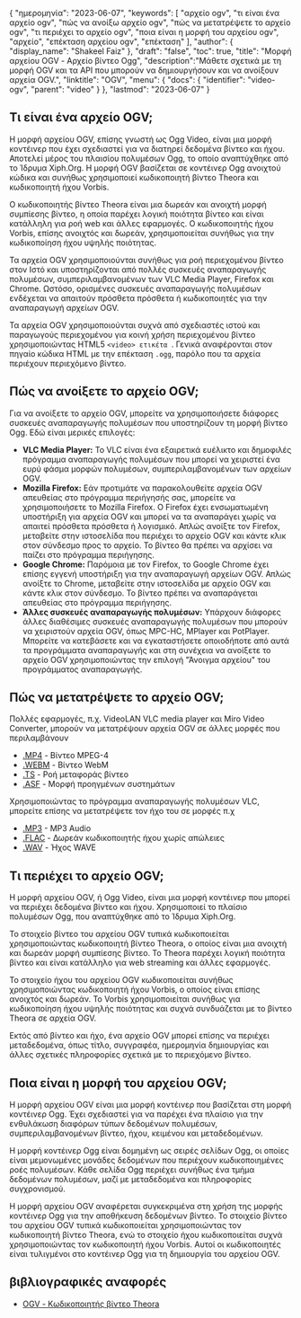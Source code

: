 {
"ημερομηνία": "2023-06-07",
  "keywords": [
"αρχείο ogv",
"τι είναι ένα αρχείο ogv",
"πώς να ανοίξω αρχείο ogv",
"πώς να μετατρέψετε το αρχείο ogv",
"τι περιέχει το αρχείο ogv",
"ποια είναι η μορφή του αρχείου ogv",
"αρχείο",
"επέκταση αρχείου ogv",
"επέκταση"
],
  "author": {
"display_name": "Shakeel Faiz"
},
"draft": "false",
"toc": true,
"title": "Μορφή αρχείου OGV - Αρχείο βίντεο Ogg",
  "description":"Μάθετε σχετικά με τη μορφή OGV και τα API που μπορούν να δημιουργήσουν και να ανοίξουν αρχεία OGV.",
"linktitle": "OGV",
  "menu": {
    "docs": {
      "identifier": "video-ogv",
      "parent": "video"
}
},
"lastmod": "2023-06-07"
}

## Τι είναι ένα αρχείο OGV;

Η μορφή αρχείου OGV, επίσης γνωστή ως Ogg Video, είναι μια μορφή κοντέινερ που έχει σχεδιαστεί για να διατηρεί δεδομένα βίντεο και ήχου. Αποτελεί μέρος του πλαισίου πολυμέσων Ogg, το οποίο αναπτύχθηκε από το Ίδρυμα Xiph.Org. Η μορφή OGV βασίζεται σε κοντέινερ Ogg ανοιχτού κώδικα και συνήθως χρησιμοποιεί κωδικοποιητή βίντεο Theora και κωδικοποιητή ήχου Vorbis.

Ο κωδικοποιητής βίντεο Theora είναι μια δωρεάν και ανοιχτή μορφή συμπίεσης βίντεο, η οποία παρέχει λογική ποιότητα βίντεο και είναι κατάλληλη για ροή web και άλλες εφαρμογές. Ο κωδικοποιητής ήχου Vorbis, επίσης ανοιχτός και δωρεάν, χρησιμοποιείται συνήθως για την κωδικοποίηση ήχου υψηλής ποιότητας.

Τα αρχεία OGV χρησιμοποιούνται συνήθως για ροή περιεχομένου βίντεο στον Ιστό και υποστηρίζονται από πολλές συσκευές αναπαραγωγής πολυμέσων, συμπεριλαμβανομένων των VLC Media Player, Firefox και Chrome. Ωστόσο, ορισμένες συσκευές αναπαραγωγής πολυμέσων ενδέχεται να απαιτούν πρόσθετα πρόσθετα ή κωδικοποιητές για την αναπαραγωγή αρχείων OGV.


Τα αρχεία OGV χρησιμοποιούνται συχνά από σχεδιαστές ιστού και παραγωγούς περιεχομένου για κοινή χρήση περιεχομένου βίντεο χρησιμοποιώντας HTML5 `<video> ετικέτα `. Γενικά αναφέρονται στον πηγαίο κώδικα HTML με την επέκταση `.ogg`, παρόλο που τα αρχεία περιέχουν περιεχόμενο βίντεο.

## Πώς να ανοίξετε το αρχείο OGV;

Για να ανοίξετε το αρχείο OGV, μπορείτε να χρησιμοποιήσετε διάφορες συσκευές αναπαραγωγής πολυμέσων που υποστηρίζουν τη μορφή βίντεο Ogg. Εδώ είναι μερικές επιλογές:

- **VLC Media Player:** Το VLC είναι ένα εξαιρετικά ευέλικτο και δημοφιλές πρόγραμμα αναπαραγωγής πολυμέσων που μπορεί να χειριστεί ένα ευρύ φάσμα μορφών πολυμέσων, συμπεριλαμβανομένων των αρχείων OGV.
- **Mozilla Firefox:** Εάν προτιμάτε να παρακολουθείτε αρχεία OGV απευθείας στο πρόγραμμα περιήγησής σας, μπορείτε να χρησιμοποιήσετε το Mozilla Firefox. Ο Firefox έχει ενσωματωμένη υποστήριξη για αρχεία OGV και μπορεί να τα αναπαράγει χωρίς να απαιτεί πρόσθετα πρόσθετα ή λογισμικό. Απλώς ανοίξτε τον Firefox, μεταβείτε στην ιστοσελίδα που περιέχει το αρχείο OGV και κάντε κλικ στον σύνδεσμο προς το αρχείο. Το βίντεο θα πρέπει να αρχίσει να παίζει στο πρόγραμμα περιήγησης.
- **Google Chrome:** Παρόμοια με τον Firefox, το Google Chrome έχει επίσης εγγενή υποστήριξη για την αναπαραγωγή αρχείων OGV. Απλώς ανοίξτε το Chrome, μεταβείτε στην ιστοσελίδα με αρχείο OGV και κάντε κλικ στον σύνδεσμο. Το βίντεο πρέπει να αναπαράγεται απευθείας στο πρόγραμμα περιήγησης.
- **Άλλες συσκευές αναπαραγωγής πολυμέσων:** Υπάρχουν διάφορες άλλες διαθέσιμες συσκευές αναπαραγωγής πολυμέσων που μπορούν να χειριστούν αρχεία OGV, όπως MPC-HC, MPlayer και PotPlayer. Μπορείτε να κατεβάσετε και να εγκαταστήσετε οποιοδήποτε από αυτά τα προγράμματα αναπαραγωγής και στη συνέχεια να ανοίξετε το αρχείο OGV χρησιμοποιώντας την επιλογή "Άνοιγμα αρχείου" του προγράμματος αναπαραγωγής.

## Πώς να μετατρέψετε το αρχείο OGV;

Πολλές εφαρμογές, π.χ. VideoLAN VLC media player και Miro Video Converter, μπορούν να μετατρέψουν αρχεία OGV σε άλλες μορφές που περιλαμβάνουν

- [.MP4](/el/video/mp4/) - Βίντεο MPEG-4
- [.WEBM](/el/video/webm/) - Βίντεο WebM
- [.TS](/el/video/ts/) - Ροή μεταφοράς βίντεο
- [.ASF](/el/video/asf/) - Μορφή προηγμένων συστημάτων

Χρησιμοποιώντας το πρόγραμμα αναπαραγωγής πολυμέσων VLC, μπορείτε επίσης να μετατρέψετε τον ήχο του σε μορφές π.χ

- [.MP3](/el/audio/mp3/) - MP3 Audio
- [.FLAC](/el/audio/flac/) - Δωρεάν κωδικοποιητής ήχου χωρίς απώλειες
- [.WAV](/el/ήχος/wav/) - Ήχος WAVE

## Τι περιέχει το αρχείο OGV;

Η μορφή αρχείου OGV, ή Ogg Video, είναι μια μορφή κοντέινερ που μπορεί να περιέχει δεδομένα βίντεο και ήχου. Χρησιμοποιεί το πλαίσιο πολυμέσων Ogg, που αναπτύχθηκε από το Ίδρυμα Xiph.Org.

Το στοιχείο βίντεο του αρχείου OGV τυπικά κωδικοποιείται χρησιμοποιώντας κωδικοποιητή βίντεο Theora, ο οποίος είναι μια ανοιχτή και δωρεάν μορφή συμπίεσης βίντεο. Το Theora παρέχει λογική ποιότητα βίντεο και είναι κατάλληλο για web streaming και άλλες εφαρμογές.

Το στοιχείο ήχου του αρχείου OGV κωδικοποιείται συνήθως χρησιμοποιώντας κωδικοποιητή ήχου Vorbis, ο οποίος είναι επίσης ανοιχτός και δωρεάν. Το Vorbis χρησιμοποιείται συνήθως για κωδικοποίηση ήχου υψηλής ποιότητας και συχνά συνδυάζεται με το βίντεο Theora σε αρχεία OGV.

Εκτός από βίντεο και ήχο, ένα αρχείο OGV μπορεί επίσης να περιέχει μεταδεδομένα, όπως τίτλο, συγγραφέα, ημερομηνία δημιουργίας και άλλες σχετικές πληροφορίες σχετικά με το περιεχόμενο βίντεο.

## Ποια είναι η μορφή του αρχείου OGV;

Η μορφή αρχείου OGV είναι μια μορφή κοντέινερ που βασίζεται στη μορφή κοντέινερ Ogg. Έχει σχεδιαστεί για να παρέχει ένα πλαίσιο για την ενθυλάκωση διαφόρων τύπων δεδομένων πολυμέσων, συμπεριλαμβανομένων βίντεο, ήχου, κειμένου και μεταδεδομένων.

Η μορφή κοντέινερ Ogg είναι δομημένη ως σειρές σελίδων Ogg, οι οποίες είναι μεμονωμένες μονάδες δεδομένων που περιέχουν κωδικοποιημένες ροές πολυμέσων. Κάθε σελίδα Ogg περιέχει συνήθως ένα τμήμα δεδομένων πολυμέσων, μαζί με μεταδεδομένα και πληροφορίες συγχρονισμού.

Η μορφή αρχείου OGV αναφέρεται συγκεκριμένα στη χρήση της μορφής κοντέινερ Ogg για την αποθήκευση δεδομένων βίντεο. Το στοιχείο βίντεο του αρχείου OGV τυπικά κωδικοποιείται χρησιμοποιώντας τον κωδικοποιητή βίντεο Theora, ενώ το στοιχείο ήχου κωδικοποιείται συχνά χρησιμοποιώντας τον κωδικοποιητή ήχου Vorbis. Αυτοί οι κωδικοποιητές είναι τυλιγμένοι στο κοντέινερ Ogg για τη δημιουργία του αρχείου OGV.

## βιβλιογραφικές αναφορές
* [OGV - Κωδικοποιητής βίντεο Theora](https://en.wikipedia.org/wiki/Theora)

